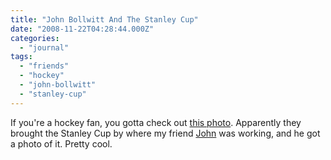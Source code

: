 ```yaml
---
title: "John Bollwitt And The Stanley Cup"
date: "2008-11-22T04:28:44.000Z"
categories: 
  - "journal"
tags: 
  - "friends"
  - "hockey"
  - "john-bollwitt"
  - "stanley-cup"
---
```


If you're a hockey fan, you gotta check out [this photo](http://www.flickr.com/photos/audihertz/3049630640/). Apparently they brought the Stanley Cup by where my friend [John](http://www.johnbollwitt.com) was working, and he got a photo of it. Pretty cool.
